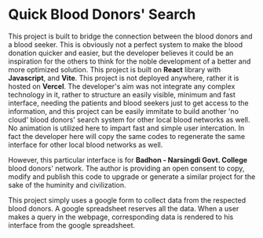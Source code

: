 # Quick Blood Donors' Search

This project is built to bridge the connection between the blood donors and a blood seeker. This is obviously not a perfect system to make the blood donation quicker and easier, but the developer believes it could be an inspiration for the others to think for the noble development of a better and more optimized solution. This project is built on <strong>React</strong> library with <strong>Javascript</strong>, and <strong>Vite</strong>. This project is not deployed anywhere, rather it is hosted on <strong>Vercel</strong>. The developer's aim was not integrate any complex technology in it, rather to structure an easily visible, minimum and fast interface, needing the patients and blood seekers just to get access to the information, and this project can be easily immitate to build another 'no cloud' blood donors' search system for other local blood networks as well. No animation is utilized here to impart fast and simple user intercation. In fact the developer here will copy the same codes to regenerate the same interface for other local blood networks as well.

However, this particular interface is for <strong>Badhon - Narsingdi Govt. College</strong> blood donors' network. The author is providing an open consent to copy, modify and publish this code to upgrade or generate a similar project for the sake of the huminity and civilization.

This project simply uses a google form to collect data from the respected blood donors. A google spreadsheet reserves all the data. When a user makes a query in the webpage, corresponding data is rendered to his interface from the google spreadsheet.